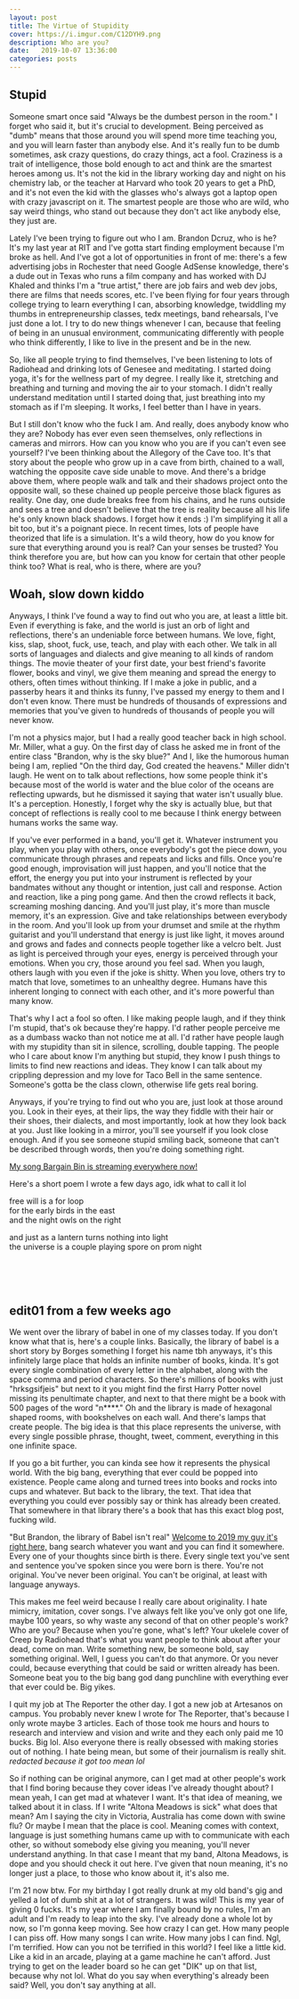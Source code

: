 ```yaml
---
layout: post
title: The Virtue of Stupidity
cover: https://i.imgur.com/C12DYH9.png
description: Who are you?
date:   2019-10-07 13:36:00
categories: posts
---
```


## Stupid

Someone smart once said "Always be the dumbest person in the room." I forget who said it, but it's crucial to development. Being perceived as "dumb" means that those around you will spend more time teaching you, and you will learn faster than anybody else. And it's really fun to be dumb sometimes, ask crazy questions, do crazy things, act a fool. Craziness is a trait of intelligence, those bold enough to act and think are the smartest heroes among us. It's not the kid in the library working day and night on his chemistry lab, or the teacher at Harvard who took 20 years to get a PhD, and it's not even the kid with the glasses who's always got a laptop open with crazy javascript on it. The smartest people are those who are wild, who say weird things, who stand out because they don't act like anybody else, they just are.

Lately I've been trying to figure out who I am. Brandon Dcruz, who is he? It's my last year at RIT and I've gotta start finding employment because I'm broke as hell. And I've got a lot of opportunities in front of me: there's a few advertising jobs in Rochester that need Google AdSense knowledge, there's a dude out in Texas who runs a film company and has worked with DJ Khaled and thinks I'm a "true artist," there are job fairs and web dev jobs, there are films that needs scores, etc. I've been flying for four years through college trying to learn everything I can, absorbing knowledge, twiddling my thumbs in entrepreneurship classes, tedx meetings, band rehearsals, I've just done a lot. I try to do new things whenever I can, because that feeling of being in an unusual environment, communicating differently with people who think differently, I like to live in the present and be in the new.

So, like all people trying to find themselves, I've been listening to lots of Radiohead and drinking lots of Genesee and meditating. I started doing yoga, it's for the wellness part of my degree. I really like it, stretching and breathing and turning and moving the air to your stomach. I didn't really understand meditation until I started doing that, just breathing into my stomach as if I'm sleeping. It works, I feel better than I have in years.

But I still don't know who the fuck I am. And really, does anybody know who they are? Nobody has ever even seen themselves, only reflections in cameras and mirrors. How can you know who you are if you can't even see yourself? I've been thinking about the Allegory of the Cave too. It's that story about the people who grow up in a cave from birth, chained to a wall, watching the opposite cave side unable to move. And there's a bridge above them, where people walk and talk and their shadows project onto the opposite wall, so these chained up people perceive those black figures as reality. One day, one dude breaks free from his chains, and he runs outside and sees a tree and doesn't believe that the tree is reality because all his life he's only known black shadows. I forget how it ends :) I'm simplifying it all a bit too, but it's a poignant piece. In recent times, lots of people have theorized that life is a simulation. It's a wild theory, how do you know for sure that everything around you is real? Can your senses be trusted? You think therefore you are, but how can you know for certain that other people think too? What is real, who is there, where are you?

## Woah, slow down kiddo

Anyways, I think I've found a way to find out who you are, at least a little bit. Even if everything is fake, and the world is just an orb of light and reflections, there's an undeniable force between humans. We love, fight, kiss, slap, shoot, fuck, use, teach, and play with each other. We talk in all sorts of languages and dialects and give meaning to all kinds of random things. The movie theater of your first date, your best friend's favorite flower, books and vinyl, we give them meaning and spread the energy to others, often times without thinking. If I make a joke in public, and a passerby hears it and thinks its funny, I've passed my energy to them and I don't even know. There must be hundreds of thousands of expressions and memories that you've given to hundreds of thousands of people you will never know.

I'm not a physics major, but I had a really good teacher back in high school. Mr. Miller, what a guy. On the first day of class he asked me in front of the entire class "Brandon, why is the sky blue?" And I, like the humorous human being I am, replied "On the third day, God created the heavens." Miller didn't laugh. He went on to talk about reflections, how some people think it's because most of the world is water and the blue color of the oceans are reflecting upwards, but he dismissed it saying that water isn't usually blue. It's a perception. Honestly, I forget why the sky is actually blue, but that concept of reflections is really cool to me because I think energy between humans works the same way.

If you've ever performed in a band, you'll get it. Whatever instrument you play, when you play with others, once everybody's got the piece down, you communicate through phrases and repeats and licks and fills. Once you're good enough, improvisation will just happen, and you'll notice that the effort, the energy you put into your instrument is reflected by your bandmates without any thought or intention, just call and response. Action and reaction, like a ping pong game. And then the crowd reflects it back, screaming moshing dancing. And you'll just play, it's more than muscle memory, it's an expression. Give and take relationships between everybody in the room. And you'll look up from your drumset and smile at the rhythm guitarist and you'll understand that energy is just like light, it moves around and grows and fades and connects people together like a velcro belt. Just as light is perceived through your eyes, energy is perceived through your emotions. When you cry, those around you feel sad. When you laugh, others laugh with you even if the joke is shitty. When you love, others try to match that love, sometimes to an unhealthy degree. Humans have this inherent longing to connect with each other, and it's more powerful than many know.

That's why I act a fool so often. I like making people laugh, and if they think I'm stupid, that's ok because they're happy. I'd rather people perceive me as a dumbass wacko than not notice me at all. I'd rather have people laugh with my stupidity than sit in silence, scrolling, double tapping. The people who I care about know I'm anything but stupid, they know I push things to limits to find new reactions and ideas. They know I can talk about my crippling depression and my love for Taco Bell in the same sentence. Someone's gotta be the class clown, otherwise life gets real boring.

Anyways, if you're trying to find out who you are, just look at those around you. Look in their eyes, at their lips, the way they fiddle with their hair or their shoes, their dialects, and most importantly, look at how they look back at you. Just like looking in a mirror, you'll see yourself if you look close enough. And if you see someone stupid smiling back, someone that can't be described through words, then you're doing something right.

<a href="https://smarturl.it/bargainbin" target="_blank">My song Bargain Bin is streaming everywhere now!</a>

Here's a short poem I wrote a few days ago, idk what to call it lol

free will is a for loop<br>
for the early birds in the east<br>
and the night owls on the right<br>

and just as a lantern turns nothing into light<br>
the universe is a couple playing spore on prom night

<br>
<br>
<br>

## edit01 from a few weeks ago

We went over the library of babel in one of my classes today. If you don't know what that is, here's a couple links. Basically, the library of babel is a short story by Borges something I forget his name tbh anyways, it's this infinitely large place that holds an infinite number of books, kinda. It's got every single combination of every letter in the alphabet, along with the space comma and period characters. So there's millions of books with just "hrksgsifjeis" but next to it you might find the first Harry Potter novel missing its penultimate chapter, and next to that there might be a book with 500 pages of the word "n****." Oh and the library is made of hexagonal shaped rooms, with bookshelves on each wall. And there's lamps that create people. The big idea is that this place represents the universe, with every single possible phrase, thought, tweet, comment, everything in this one infinite space.

If you go a bit further, you can kinda see how it represents the physical world. With the big bang, everything that ever could be popped into existence. People came along and turned trees into books and rocks into cups and whatever. But back to the library, the text. That idea that everything you could ever possibly say or think has already been created. That somewhere in that library there's a book that has this exact blog post, fucking wild.

"But Brandon, the library of Babel isn't real" <a href="https://libraryofbabel.info/" target="_blank">Welcome to 2019 my guy it's right here,</a> bang search whatever you want and you can find it somewhere. Every one of your thoughts since birth is there. Every single text you've sent and sentence you've spoken since you were born is there. You're not original. You've never been original. You can't be original, at least with language anyways.

This makes me feel weird because I really care about originality. I hate mimicry, imitation, cover songs. I've always felt like you've only got one life, maybe 100 years, so why waste any second of that on other people's work? Who are you? Because when you're gone, what's left? Your ukelele cover of Creep by Radiohead that's what you want people to think about after your dead, come on man. Write something new, be someone bold, say something original. Well, I guess you can't do that anymore. Or you never could, because everything that could be said or written already has been. Someone beat you to the big bang god dang punchline with everything ever that ever could be. Big yikes.

I quit my job at The Reporter the other day. I got a new job at Artesanos on campus. You probably never knew I wrote for The Reporter, that's because I only wrote maybe 3 articles. Each of those took me hours and hours to research and interview and vision and write and they each only paid me 10 bucks. Big lol. Also everyone there is really obsessed with making stories out of nothing. I hate being mean, but some of their journalism is really shit. *redacted because it got too mean lol*

<!-- The sentences they use are relentlessly dull, the ideas they explore are basic, the emotions they dwell upon are simple like if I have to read that another person missed their mom during freshman year I am going to ALS Ice Bucket challenge their entire office. Tbh my articles weren't much better anyways, we're all just tryna get paid I guess. -->

So if nothing can be original anymore, can I get mad at other people's work that I find boring because they cover ideas I've already thought about? I mean yeah, I can get mad at whatever I want. It's that idea of meaning, we talked about it in class. If I write "Altona Meadows is sick" what does that mean? Am I saying the city in Victoria, Australia has come down with swine flu? Or maybe I mean that the place is cool. Meaning comes with context, language is just something humans came up with to communicate with each other, so without somebody else giving you meaning, you'll never understand anything. In that case I meant that my band, Altona Meadows, is dope and you should check it out here. I've given that noun meaning, it's no longer just a place, to those who know about it, it's also me.

I'm 21 now btw. For my birthday I got really drunk at my old band's gig and yelled a lot of dumb shit at a lot of strangers. It was wild! This is my year of giving 0 fucks. It's my year where I am finally bound by no rules, I'm an adult and I'm ready to leap into the sky. I've already done a whole lot by now, so I'm gonna keep moving. See how crazy I can get. How many people I can piss off. How many songs I can write. How many jobs I can find. Ngl, I'm terrified. How can you not be terrified in this world? I feel like a little kid. Like a kid in an arcade, playing at a game machine he can't afford. Just trying to get on the leader board so he can get "DIK" up on that list, because why not lol.
What do you say when everything's already been said? Well, you don't say anything at all.
